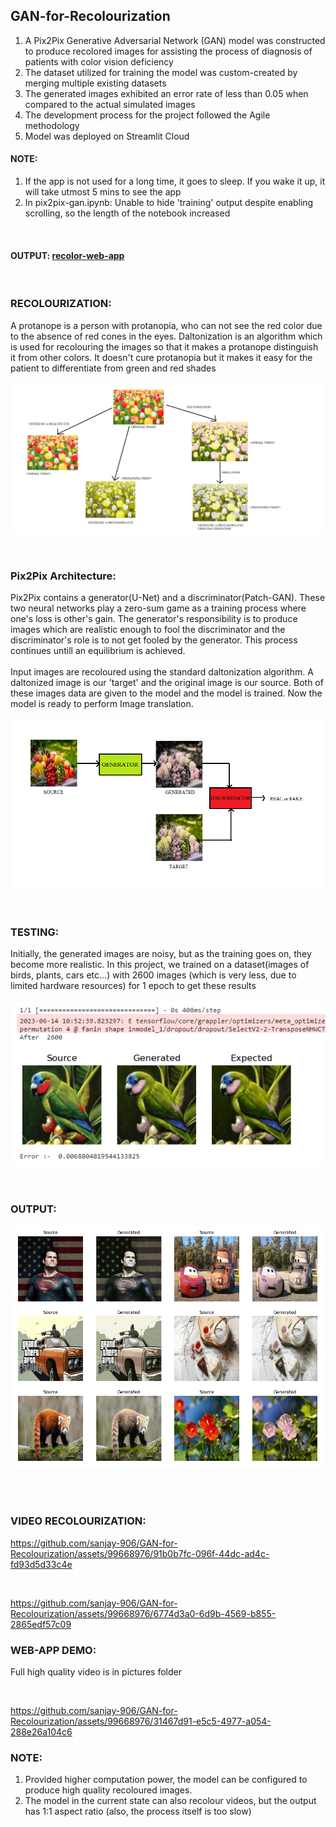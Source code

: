 ## GAN-for-Recolourization
1. A Pix2Pix Generative Adversarial Network (GAN) model was constructed to produce recolored images for assisting
the process of diagnosis of patients with color vision deficiency
2. The dataset utilized for training the model was custom-created by merging multiple existing datasets
3. The generated images exhibited an error rate of less than 0.05 when compared to the actual simulated images
4. The development process for the project followed the Agile methodology
5. Model was deployed on Streamlit Cloud<br>

#### NOTE: <br>
1. If the app is not used for a long time, it goes to sleep. If you wake it up, it will take utmost 5 mins to see the app
2. In pix2pix-gan.ipynb: Unable to hide 'training' output despite enabling scrolling, so the length of the notebook increased
<br>

#### OUTPUT: <a href="https://sanjay906-gan-recolourization-mebu9asdk0q.streamlit.app/" target="_blank">recolor-web-app</a>
<br>

### RECOLOURIZATION:<br>
A protanope is a person with protanopia, who can not see the red color due to the absence of red cones in the eyes. Daltonization is an algorithm which is used for recolouring the images so that it makes a protanope distinguish it from other colors. It doesn't cure protanopia but it makes it easy for the patient to differentiate from green and red shades<br>
<br>
![recolor](https://raw.githubusercontent.com/sanjay-906/GAN-for-Recolourization/main/pictures/expression.png)

<br>

### Pix2Pix Architecture:<br>
Pix2Pix contains a generator(U-Net) and a discriminator(Patch-GAN). These two neural networks play a zero-sum game as a training process where one's loss is other's gain. The generator's responsibility is to produce images which are realistic enough to fool the discriminator and the discriminator's role is to not get fooled by the generator. This process continues untill an equilibrium is achieved. <br>
<br>
Input images are recoloured using the standard daltonization algorithm. A daltonized image is our 'target' and the original image is our source. Both of these images data are given to the model and the model is trained. Now the model is ready to perform Image translation. <br>
<br>
![arch](https://raw.githubusercontent.com/sanjay-906/GAN-for-Recolourization/main/pictures/Arch.png)

<br>

### TESTING:<br>
Initially, the generated images are noisy, but as the training goes on, they become more realistic. In this project, we trained on a dataset(images of birds, plants, cars etc...) with 2600 images (which is very less, due to limited hardware resources) for 1 epoch to get these results<br>
<br>
![testing](https://raw.githubusercontent.com/sanjay-906/GAN-for-Recolourization/main/pictures/testing.png)

<br>

### OUTPUT:<br>

![output](https://raw.githubusercontent.com/sanjay-906/GAN-for-Recolourization/main/pictures/output1.png)

<br>
<br>

### VIDEO RECOLOURIZATION:<br>



https://github.com/sanjay-906/GAN-for-Recolourization/assets/99668976/91b0b7fc-096f-44dc-ad4c-fd93d5d33c4e

<br>


https://github.com/sanjay-906/GAN-for-Recolourization/assets/99668976/6774d3a0-6d9b-4569-b855-2865edf57c09

### WEB-APP DEMO:<br>
Full high quality video is in pictures folder

<br>



https://github.com/sanjay-906/GAN-for-Recolourization/assets/99668976/31467d91-e5c5-4977-a054-288e26a104c6



### NOTE:<br>
1. Provided higher computation power, the model can be configured to produce high quality recoloured images.
2. The model in the current state can also recolour videos, but the output has 1:1 aspect ratio (also, the process itself is too slow)
